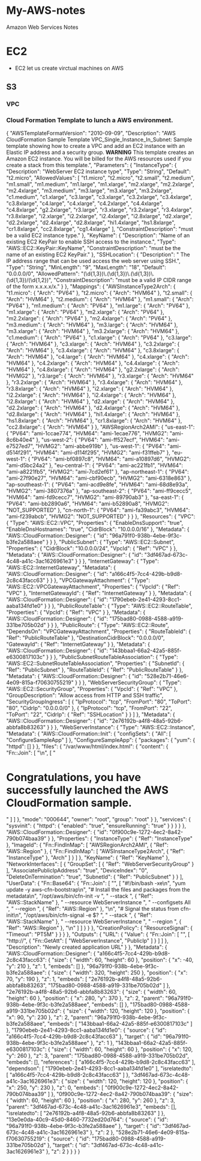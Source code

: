 # My-AWS-notes
Amazon Web Services Notes

# EC2
- EC2 let us create virctual machines on AWS

## S3


### VPC
### Cloud Formation Template to lunch a AWS environment.

  
{
  "AWSTemplateFormatVersion": "2010-09-09",
  "Description": "AWS CloudFormation Sample Template VPC_Single_Instance_In_Subnet: Sample template showing how to create a VPC and add an EC2 instance with an Elastic IP address and a security group. **WARNING** This template creates an Amazon EC2 instance. You will be billed for the AWS resources used if you create a stack from this template.",
  "Parameters": {
    "InstanceType": {
      "Description": "WebServer EC2 instance type",
      "Type": "String",
      "Default": "t2.micro",
      "AllowedValues": [
        "t1.micro",
        "t2.micro",
        "t2.small",
        "t2.medium",
        "m1.small",
        "m1.medium",
        "m1.large",
        "m1.xlarge",
        "m2.xlarge",
        "m2.2xlarge",
        "m2.4xlarge",
        "m3.medium",
        "m3.large",
        "m3.xlarge",
        "m3.2xlarge",
        "c1.medium",
        "c1.xlarge",
        "c3.large",
        "c3.xlarge",
        "c3.2xlarge",
        "c3.4xlarge",
        "c3.8xlarge",
        "c4.large",
        "c4.xlarge",
        "c4.2xlarge",
        "c4.4xlarge",
        "c4.8xlarge",
        "g2.2xlarge",
        "r3.large",
        "r3.xlarge",
        "r3.2xlarge",
        "r3.4xlarge",
        "r3.8xlarge",
        "i2.xlarge",
        "i2.2xlarge",
        "i2.4xlarge",
        "i2.8xlarge",
        "d2.xlarge",
        "d2.2xlarge",
        "d2.4xlarge",
        "d2.8xlarge",
        "hi1.4xlarge",
        "hs1.8xlarge",
        "cr1.8xlarge",
        "cc2.8xlarge",
        "cg1.4xlarge"
      ],
      "ConstraintDescription": "must be a valid EC2 instance type."
    },
    "KeyName": {
      "Description": "Name of an existing EC2 KeyPair to enable SSH access to the instance.",
      "Type": "AWS::EC2::KeyPair::KeyName",
      "ConstraintDescription": "must be the name of an existing EC2 KeyPair."
    },
    "SSHLocation": {
      "Description": " The IP address range that can be used access the web server using SSH.",
      "Type": "String",
      "MinLength": "9",
      "MaxLength": "18",
      "Default": "0.0.0.0/0",
      "AllowedPattern": "(\\d{1,3})\\.(\\d{1,3})\\.(\\d{1,3})\\.(\\d{1,3})/(\\d{1,2})",
      "ConstraintDescription": "must be a valid IP CIDR range of the form x.x.x.x/x."
    }
  },
  "Mappings": {
    "AWSInstanceType2Arch": {
      "t1.micro": {
        "Arch": "PV64"
      },
      "t2.micro": {
        "Arch": "HVM64"
      },
      "t2.small": {
        "Arch": "HVM64"
      },
      "t2.medium": {
        "Arch": "HVM64"
      },
      "m1.small": {
        "Arch": "PV64"
      },
      "m1.medium": {
        "Arch": "PV64"
      },
      "m1.large": {
        "Arch": "PV64"
      },
      "m1.xlarge": {
        "Arch": "PV64"
      },
      "m2.xlarge": {
        "Arch": "PV64"
      },
      "m2.2xlarge": {
        "Arch": "PV64"
      },
      "m2.4xlarge": {
        "Arch": "PV64"
      },
      "m3.medium": {
        "Arch": "HVM64"
      },
      "m3.large": {
        "Arch": "HVM64"
      },
      "m3.xlarge": {
        "Arch": "HVM64"
      },
      "m3.2xlarge": {
        "Arch": "HVM64"
      },
      "c1.medium": {
        "Arch": "PV64"
      },
      "c1.xlarge": {
        "Arch": "PV64"
      },
      "c3.large": {
        "Arch": "HVM64"
      },
      "c3.xlarge": {
        "Arch": "HVM64"
      },
      "c3.2xlarge": {
        "Arch": "HVM64"
      },
      "c3.4xlarge": {
        "Arch": "HVM64"
      },
      "c3.8xlarge": {
        "Arch": "HVM64"
      },
      "c4.large": {
        "Arch": "HVM64"
      },
      "c4.xlarge": {
        "Arch": "HVM64"
      },
      "c4.2xlarge": {
        "Arch": "HVM64"
      },
      "c4.4xlarge": {
        "Arch": "HVM64"
      },
      "c4.8xlarge": {
        "Arch": "HVM64"
      },
      "g2.2xlarge": {
        "Arch": "HVMG2"
      },
      "r3.large": {
        "Arch": "HVM64"
      },
      "r3.xlarge": {
        "Arch": "HVM64"
      },
      "r3.2xlarge": {
        "Arch": "HVM64"
      },
      "r3.4xlarge": {
        "Arch": "HVM64"
      },
      "r3.8xlarge": {
        "Arch": "HVM64"
      },
      "i2.xlarge": {
        "Arch": "HVM64"
      },
      "i2.2xlarge": {
        "Arch": "HVM64"
      },
      "i2.4xlarge": {
        "Arch": "HVM64"
      },
      "i2.8xlarge": {
        "Arch": "HVM64"
      },
      "d2.xlarge": {
        "Arch": "HVM64"
      },
      "d2.2xlarge": {
        "Arch": "HVM64"
      },
      "d2.4xlarge": {
        "Arch": "HVM64"
      },
      "d2.8xlarge": {
        "Arch": "HVM64"
      },
      "hi1.4xlarge": {
        "Arch": "HVM64"
      },
      "hs1.8xlarge": {
        "Arch": "HVM64"
      },
      "cr1.8xlarge": {
        "Arch": "HVM64"
      },
      "cc2.8xlarge": {
        "Arch": "HVM64"
      }
    },
    "AWSRegionArch2AMI": {
      "us-east-1": {
        "PV64": "ami-1ccae774",
        "HVM64": "ami-1ecae776",
        "HVMG2": "ami-8c6b40e4"
      },
      "us-west-2": {
        "PV64": "ami-ff527ecf",
        "HVM64": "ami-e7527ed7",
        "HVMG2": "ami-abbe919b"
      },
      "us-west-1": {
        "PV64": "ami-d514f291",
        "HVM64": "ami-d114f295",
        "HVMG2": "ami-f31ffeb7"
      },
      "eu-west-1": {
        "PV64": "ami-bf0897c8",
        "HVM64": "ami-a10897d6",
        "HVMG2": "ami-d5bc24a2"
      },
      "eu-central-1": {
        "PV64": "ami-ac221fb1",
        "HVM64": "ami-a8221fb5",
        "HVMG2": "ami-7cd2ef61"
      },
      "ap-northeast-1": {
        "PV64": "ami-27f90e27",
        "HVM64": "ami-cbf90ecb",
        "HVMG2": "ami-6318e863"
      },
      "ap-southeast-1": {
        "PV64": "ami-acd9e8fe",
        "HVM64": "ami-68d8e93a",
        "HVMG2": "ami-3807376a"
      },
      "ap-southeast-2": {
        "PV64": "ami-ff9cecc5",
        "HVM64": "ami-fd9cecc7",
        "HVMG2": "ami-89790ab3"
      },
      "sa-east-1": {
        "PV64": "ami-bb2890a6",
        "HVM64": "ami-b52890a8",
        "HVMG2": "NOT_SUPPORTED"
      },
      "cn-north-1": {
        "PV64": "ami-fa39abc3",
        "HVM64": "ami-f239abcb",
        "HVMG2": "NOT_SUPPORTED"
      }
    }
  },
  "Resources": {
    "VPC": {
      "Type": "AWS::EC2::VPC",
      "Properties": {
        "EnableDnsSupport": "true",
        "EnableDnsHostnames": "true",
        "CidrBlock": "10.0.0.0/16"
      },
      "Metadata": {
        "AWS::CloudFormation::Designer": {
          "id": "96a791f0-938b-4ebe-9f3c-b3fe2a588aee"
        }
      }
    },
    "PublicSubnet": {
      "Type": "AWS::EC2::Subnet",
      "Properties": {
        "CidrBlock": "10.0.0.0/24",
        "VpcId": {
          "Ref": "VPC"
        }
      },
      "Metadata": {
        "AWS::CloudFormation::Designer": {
          "id": "3df467ad-673c-4c48-a41c-3ac1626961e3"
        }
      }
    },
    "InternetGateway": {
      "Type": "AWS::EC2::InternetGateway",
      "Metadata": {
        "AWS::CloudFormation::Designer": {
          "id": "a166c4f5-7cc4-429b-b9d8-2c8c43facc63"
        }
      }
    },
    "VPCGatewayAttachment": {
      "Type": "AWS::EC2::VPCGatewayAttachment",
      "Properties": {
        "VpcId": {
          "Ref": "VPC"
        },
        "InternetGatewayId": {
          "Ref": "InternetGateway"
        }
      },
      "Metadata": {
        "AWS::CloudFormation::Designer": {
          "id": "1790ebeb-2e41-4293-8cc1-aaba134fd1e0"
        }
      }
    },
    "PublicRouteTable": {
      "Type": "AWS::EC2::RouteTable",
      "Properties": {
        "VpcId": {
          "Ref": "VPC"
        }
      },
      "Metadata": {
        "AWS::CloudFormation::Designer": {
          "id": "175bad80-0988-4588-a919-331be705b02d"
        }
      }
    },
    "PublicRoute": {
      "Type": "AWS::EC2::Route",
      "DependsOn": "VPCGatewayAttachment",
      "Properties": {
        "RouteTableId": {
          "Ref": "PublicRouteTable"
        },
        "DestinationCidrBlock": "0.0.0.0/0",
        "GatewayId": {
          "Ref": "InternetGateway"
        }
      },
      "Metadata": {
        "AWS::CloudFormation::Designer": {
          "id": "143bbaa1-66a2-42a5-885f-e6300817103c"
        }
      }
    },
    "PublicSubnetRouteTableAssociation": {
      "Type": "AWS::EC2::SubnetRouteTableAssociation",
      "Properties": {
        "SubnetId": {
          "Ref": "PublicSubnet"
        },
        "RouteTableId": {
          "Ref": "PublicRouteTable"
        }
      },
      "Metadata": {
        "AWS::CloudFormation::Designer": {
          "id": "528e2b71-46e6-4e09-815a-f70630755219"
        }
      }
    },
    "WebServerSecurityGroup": {
      "Type": "AWS::EC2::SecurityGroup",
      "Properties": {
        "VpcId": {
          "Ref": "VPC"
        },
        "GroupDescription": "Allow access from HTTP and SSH traffic",
        "SecurityGroupIngress": [
          {
            "IpProtocol": "tcp",
            "FromPort": "80",
            "ToPort": "80",
            "CidrIp": "0.0.0.0/0"
          },
          {
            "IpProtocol": "tcp",
            "FromPort": "22",
            "ToPort": "22",
            "CidrIp": {
              "Ref": "SSHLocation"
            }
          }
        ]
      },
      "Metadata": {
        "AWS::CloudFormation::Designer": {
          "id": "2e76192b-a4f8-48a5-92b6-abbfa8b83263"
        }
      }
    },
    "WebServerInstance": {
      "Type": "AWS::EC2::Instance",
      "Metadata": {
        "AWS::CloudFormation::Init": {
          "configSets": {
            "All": [
              "ConfigureSampleApp"
            ]
          },
          "ConfigureSampleApp": {
            "packages": {
              "yum": {
                "httpd": []
              }
            },
            "files": {
              "/var/www/html/index.html": {
                "content": {
                  "Fn::Join": [
                    "\n",
                    [
                      "<h1>Congratulations, you have successfully launched the AWS CloudFormation sample.</h1>"
                    ]
                  ]
                },
                "mode": "000644",
                "owner": "root",
                "group": "root"
              }
            },
            "services": {
              "sysvinit": {
                "httpd": {
                  "enabled": "true",
                  "ensureRunning": "true"
                }
              }
            }
          }
        },
        "AWS::CloudFormation::Designer": {
          "id": "0f900c9e-1272-4ec2-8a42-790b074baa39"
        }
      },
      "Properties": {
        "InstanceType": {
          "Ref": "InstanceType"
        },
        "ImageId": {
          "Fn::FindInMap": [
            "AWSRegionArch2AMI",
            {
              "Ref": "AWS::Region"
            },
            {
              "Fn::FindInMap": [
                "AWSInstanceType2Arch",
                {
                  "Ref": "InstanceType"
                },
                "Arch"
              ]
            }
          ]
        },
        "KeyName": {
          "Ref": "KeyName"
        },
        "NetworkInterfaces": [
          {
            "GroupSet": [
              {
                "Ref": "WebServerSecurityGroup"
              }
            ],
            "AssociatePublicIpAddress": "true",
            "DeviceIndex": "0",
            "DeleteOnTermination": "true",
            "SubnetId": {
              "Ref": "PublicSubnet"
            }
          }
        ],
        "UserData": {
          "Fn::Base64": {
            "Fn::Join": [
              "",
              [
                "#!/bin/bash -xe\n",
                "yum update -y aws-cfn-bootstrap\n",
                "# Install the files and packages from the metadata\n",
                "/opt/aws/bin/cfn-init -v ",
                "         --stack ",
                {
                  "Ref": "AWS::StackName"
                },
                "         --resource WebServerInstance ",
                "         --configsets All ",
                "         --region ",
                {
                  "Ref": "AWS::Region"
                },
                "\n",
                "# Signal the status from cfn-init\n",
                "/opt/aws/bin/cfn-signal -e $? ",
                "         --stack ",
                {
                  "Ref": "AWS::StackName"
                },
                "         --resource WebServerInstance ",
                "         --region ",
                {
                  "Ref": "AWS::Region"
                },
                "\n"
              ]
            ]
          }
        }
      },
      "CreationPolicy": {
        "ResourceSignal": {
          "Timeout": "PT5M"
        }
      }
    }
  },
  "Outputs": {
    "URL": {
      "Value": {
        "Fn::Join": [
          "",
          [
            "http://",
            {
              "Fn::GetAtt": [
                "WebServerInstance",
                "PublicIp"
              ]
            }
          ]
        ]
      },
      "Description": "Newly created application URL"
    }
  },
  "Metadata": {
    "AWS::CloudFormation::Designer": {
      "a166c4f5-7cc4-429b-b9d8-2c8c43facc63": {
        "size": {
          "width": 60,
          "height": 60
        },
        "position": {
          "x": -40,
          "y": 210
        },
        "z": 1,
        "embeds": []
      },
      "96a791f0-938b-4ebe-9f3c-b3fe2a588aee": {
        "size": {
          "width": 320,
          "height": 250
        },
        "position": {
          "x": 70,
          "y": 190
        },
        "z": 1,
        "embeds": [
          "2e76192b-a4f8-48a5-92b6-abbfa8b83263",
          "175bad80-0988-4588-a919-331be705b02d"
        ]
      },
      "2e76192b-a4f8-48a5-92b6-abbfa8b83263": {
        "size": {
          "width": 60,
          "height": 60
        },
        "position": {
          "x": 280,
          "y": 370
        },
        "z": 2,
        "parent": "96a791f0-938b-4ebe-9f3c-b3fe2a588aee",
        "embeds": []
      },
      "175bad80-0988-4588-a919-331be705b02d": {
        "size": {
          "width": 120,
          "height": 120
        },
        "position": {
          "x": 90,
          "y": 230
        },
        "z": 2,
        "parent": "96a791f0-938b-4ebe-9f3c-b3fe2a588aee",
        "embeds": [
          "143bbaa1-66a2-42a5-885f-e6300817103c"
        ]
      },
      "1790ebeb-2e41-4293-8cc1-aaba134fd1e0": {
        "source": {
          "id": "a166c4f5-7cc4-429b-b9d8-2c8c43facc63"
        },
        "target": {
          "id": "96a791f0-938b-4ebe-9f3c-b3fe2a588aee"
        },
        "z": 1
      },
      "143bbaa1-66a2-42a5-885f-e6300817103c": {
        "size": {
          "width": 60,
          "height": 60
        },
        "position": {
          "x": 120,
          "y": 260
        },
        "z": 3,
        "parent": "175bad80-0988-4588-a919-331be705b02d",
        "embeds": [],
        "references": [
          "a166c4f5-7cc4-429b-b9d8-2c8c43facc63"
        ],
        "dependson": [
          "1790ebeb-2e41-4293-8cc1-aaba134fd1e0"
        ],
        "isrelatedto": [
          "a166c4f5-7cc4-429b-b9d8-2c8c43facc63"
        ]
      },
      "3df467ad-673c-4c48-a41c-3ac1626961e3": {
        "size": {
          "width": 120,
          "height": 120
        },
        "position": {
          "x": 250,
          "y": 230
        },
        "z": 0,
        "embeds": [
          "0f900c9e-1272-4ec2-8a42-790b074baa39"
        ]
      },
      "0f900c9e-1272-4ec2-8a42-790b074baa39": {
        "size": {
          "width": 60,
          "height": 60
        },
        "position": {
          "x": 280,
          "y": 260
        },
        "z": 3,
        "parent": "3df467ad-673c-4c48-a41c-3ac1626961e3",
        "embeds": [],
        "isrelatedto": [
          "2e76192b-a4f8-48a5-92b6-abbfa8b83263"
        ]
      },
      "13e0e0da-40c9-45d0-8460-7732ed20d764": {
        "source": {
          "id": "96a791f0-938b-4ebe-9f3c-b3fe2a588aee"
        },
        "target": {
          "id": "3df467ad-673c-4c48-a41c-3ac1626961e3"
        },
        "z": 2
      },
      "528e2b71-46e6-4e09-815a-f70630755219": {
        "source": {
          "id": "175bad80-0988-4588-a919-331be705b02d"
        },
        "target": {
          "id": "3df467ad-673c-4c48-a41c-3ac1626961e3"
        },
        "z": 2
      }
    }
  }
}


